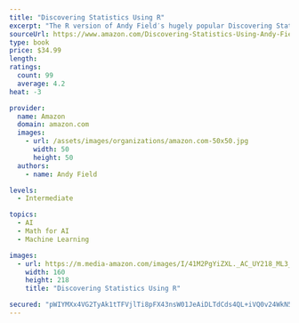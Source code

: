 ```yaml
---
title: "Discovering Statistics Using R"
excerpt: "The R version of Andy Field′s hugely popular Discovering Statistics Using SPSS takes students on a journey of statistical discovery using the freeware R. Like its sister textbook, Discovering Statistics Using R is written in an irreverent style and follows the same ground breaking structure and pedagogical approach. The core material is enhanced by a cast of characters to help the reader on their way, hundreds of examples, self assessment tests to consolidate knowledge, and additional website material for those wanting to learn more."
sourceUrl: https://www.amazon.com/Discovering-Statistics-Using-Andy-Field/dp/1446200469/
type: book
price: $34.99
length: 
ratings:
  count: 99
  average: 4.2
heat: -3

provider:
  name: Amazon
  domain: amazon.com
  images:
    - url: /assets/images/organizations/amazon.com-50x50.jpg
      width: 50
      height: 50
  authors:
    - name: Andy Field

levels:
  - Intermediate

topics:
  - AI
  - Math for AI
  - Machine Learning

images:
  - url: https://m.media-amazon.com/images/I/41M2PgYiZXL._AC_UY218_ML3_.jpg
    width: 160
    height: 218
    title: "Discovering Statistics Using R"

secured: "pWIYMXx4VG2TyAk1tTFVjlTi8pFX43nsW01JeAiDLTdCds4QL+iVQ0v24WkN5oo1ypfHsBgIT5z3cx+n+xmDlvYt5FOM9FtS/05KozvAxCpOFmzT4oCLLvfsBswfnr7OQ261DiVzy1sAlQn8P3cMKQDJwziFbgm3rzfIs2EBYc9vD6ALmO21/RJnealswTRCkJ6Y5r2bhOhnJ2ktLyNpDrjTAhqSrxne1ECGR7JCMTl6Dxcm0enTIsQ4Brrz7E/vXM9soL+oDYDcZkEFOYEsxQ==;zUP4cOBah86dyBOrXIO+zA=="
---
```


